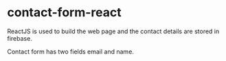 # contact-form-react

ReactJS is used to build the web page and the contact details are stored in firebase.

Contact form has two fields email and name.
